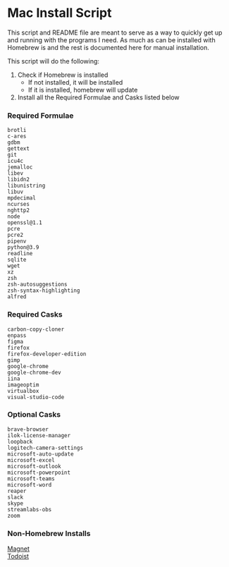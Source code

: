 # Mac Install Script

This script and README file are meant to serve as a way to quickly get up and running with the programs I need. As much as can be installed with Homebrew is and the rest is documented here for manual installation.

This script will do the following:
1. Check if Homebrew is installed
   - If not installed, it will be installed
   - If it is installed, homebrew will update
2. Install all the Required Formulae and Casks listed below

### Required Formulae
    brotli  
    c-ares  
    gdbm  
    gettext  
    git  
    icu4c  
    jemalloc  
    libev  
    libidn2  
    libunistring  
    libuv  
    mpdecimal  
    ncurses  
    nghttp2  
    node  
    openssl@1.1  
    pcre  
    pcre2  
    pipenv  
    python@3.9  
    readline  
    sqlite  
    wget  
    xz  
    zsh  
    zsh-autosuggestions  
    zsh-syntax-highlighting  
    alfred  

### Required Casks
    carbon-copy-cloner  
    enpass  
    figma  
    firefox  
    firefox-developer-edition  
    gimp  
    google-chrome  
    google-chrome-dev  
    iina  
    imageoptim  
    virtualbox  
    visual-studio-code  

### Optional Casks
    brave-browser  
    ilok-license-manager  
    loopback  
    logitech-camera-settings  
    microsoft-auto-update  
    microsoft-excel  
    microsoft-outlook  
    microsoft-powerpoint  
    microsoft-teams  
    microsoft-word  
    reaper  
    slack  
    skype  
    streamlabs-obs  
    zoom  

### Non-Homebrew Installs
[Magnet](https://apps.apple.com/us/app/magnet/id441258766?mt=12)  
[Todoist](https://apps.apple.com/us/app/todoist-to-do-list-tasks/id585829637?mt=12)  


